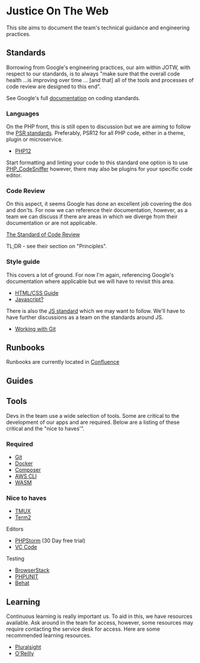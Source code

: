 # Justice On The Web
This site aims to document the team's technical guidance and engineering practices.

## Standards
Borrowing from Google's engineering practices, our aim within JOTW, with respect to our standards, is to always "make sure that the overall code health ...is improving over time ... [and that] all of the tools and processes of code review are designed to this end".

See Google's full [documentation](https://google.github.io/eng-practices/review/reviewer/standard.html) on coding standards.

### Languages
On the PHP front, this is still open to discussion but we are aiming to follow the [PSR standards](https://www.php-fig.org/psr/). Preferably, PSR12 for all PHP code, either in a theme, plugin or microservice.
* [PHP12](https://www.php-fig.org/psr/psr-12/)

Start formatting and linting your code to this standard one option is to use [PHP_CodeSniffer](https://github.com/squizlabs/PHP_CodeSniffer) however, there may also be plugins for your specific code editor.

### Code Review
On this aspect, it seems Google has done an excellent job covering the dos and don'ts. For now we can reference their documentation, however, as a team we can discuss if there are areas in which we diverge from their documentation or are not applicable.

[The Standard of Code Review](https://google.github.io/eng-practices/review/reviewer/standard.html)

TL;DR - see their section on "Principles".

### Style guide
This covers a lot of ground. For now I'm again, referencing Google's documentation where applicable but we will have to revisit this area.

* [HTML/CSS Guide](https://google.github.io/styleguide/htmlcssguide.html)
* [Javascript?](https://google.github.io/styleguide/jsguide.html)

There is also the [JS standard](https://standardjs.com/) which we may want to follow. We'll have to have further discussions as a team on the standards around JS.

* [Working with Git](https://gds-way.cloudapps.digital/standards/source-code.html#working-with-git)

## Runbooks
Runbooks are currently located in [Confluence](https://dsdmoj.atlassian.net/wiki/spaces/JOWJ/pages/1482326465/WordPress+Sites+Runbook)

## Guides

## Tools
Devs in the team use a wide selection of tools. Some are critical to the development of our apps and are required. Below are a listing of these critical and the "nice to haves'”.

### Required
* [Git](https://git-scm.com/)
* [Docker](https://www.docker.com/)
* [Composer](https://getcomposer.org/)
* [AWS CLI](https://aws.amazon.com/cli/)
* [WASM](https://github.com/ministryofjustice/wasm)

### Nice to haves
* [TMUX](https://github.com/tmux/tmux/wiki)
* [Term2](https://www.iterm2.com/)

Editors
* [PHPStorm](https://www.jetbrains.com/phpstorm/) (30 Day free trial)
* [VC Code](https://code.visualstudio.com/)

Testing
* [BrowserStack](https://www.browserstack.com/)
* [PHPUNIT](https://phpunit.de/)
* [Behat](https://docs.behat.org/en/latest/)

## Learning
Continuous learning is really important us. To aid in this, we have resources available. Ask around in the team for access, however, some resources may require contacting the service desk for access. Here are some recommended learning resources.

* [Pluralsight](https://www.pluralsight.com/)
* [O'Reilly](https://www.oreilly.com/)
